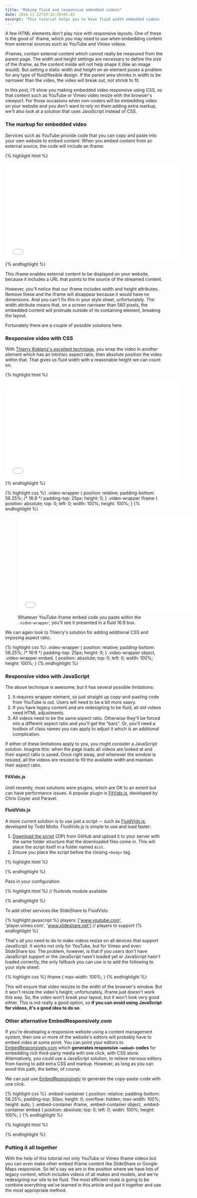 ```yaml
---
title: "Making fluid and responsive embedded videos"
date: 2014-11-22T19:32:39+05:45
excerpt: "This tutorial helps you to have fluid width embedded videos in your responsive web design."
---
```


A few HTML elements don't play nice with responsive layouts. One of these is the good ol' iframe, which you may need to use when embedding content from external sources such as YouTube and Vimeo videos.

iFrames, contain external content which cannot really be measured from the parent page. The width and height settings are necessary to define the size of the iframe, as the content inside will not help shape it (like an image would). But setting a static width and height on an element poses a problem for any type of fluid/flexible design. If the parent area shrinks in width to be narrower than the video, the video will break out, not shrink to fit.

In this post, I'll show you making embedded video responsive using CSS, so that content such as YouTube or Vimeo video resize with the browser's viewport. For those occasions when non-coders will be embedding video on your website and you don't want to rely on them adding extra markup, we'll also look at a solution that uses JavaScript instead of CSS.

### The markup for embedded video

Services such as YouTube provide code that you can copy and paste into your own website to embed content. When you embed content from an external source, the code will include an iframe:

{% highlight html %}
<!-- Copy & Pasted from YouTube -->
<iframe width="560" height="315" src="//www.youtube.com/embed/Y1xs_xPb46M" frameborder="0" allowfullscreen></iframe>
{% endhighlight %}

This iframe enables external content to be displayed on your website, because it includes a URL that points to the source of the streamed content.

However, you'll notice that our iframe includes width and height attributes. Remove these and the iframe will disappear because it would have no dimensions. And you can't fix this in your style sheet, unfortunately.
The width attribute means that, on a screen narrower than 560 pixels, the embedded content will protrude outside of its containing element, breaking the layout.

Fortunately there are a couple of possible solutions here.

### Responsive video with CSS

With [Thierry Koblenz's excellent technique](http://alistapart.com/article/creating-intrinsic-ratios-for-video), you wrap the video in another element which has an intrinsic aspect ratio, then absolute position the video within that. That gives us fluid width with a reasonable height we can count on.

{% highlight html %}
<div class="video-wrapper">
  <!-- Copy & Pasted from YouTube -->
  <iframe width="560" height="315" src="//www.youtube.com/embed/Y1xs_xPb46M" frameborder="0" allowfullscreen></iframe>
</div>
{% endhighlight %}

{% highlight css %}
.video-wrapper {
    position: relative;
    padding-bottom: 56.25%; /* 16:9 */
    padding-top: 25px;
    height: 0;
}
.video-wrapper iframe {
    position: absolute;
    top: 0;
    left: 0;
    width: 100%;
    height: 100%;
}
{% endhighlight %}

<figure>
  <!-- Copy & Pasted from YouTube -->
  <iframe width="560" height="315" src="//www.youtube.com/embed/Y1xs_xPb46M?rel=0&amp;hd=1&amp;theme=light" frameborder="0" allowfullscreen></iframe>
  <figcaption>Whatever YouTube iframe embed code you paste within the <code>.video-wrapper</code>, you'll see it presented in a fluid 16:9 box.</figcaption>
</figure>

We can again look to Thierry's solution for adding additional CSS and imposing aspect ratio.

{% highlight css %}
.video-wrapper {
    position: relative;
    padding-bottom: 56.25%; /* 16:9 */
    padding-top: 25px;
    height: 0;
}
.video-wrapper object,
.video-wrapper embed,  {
    position: absolute;
    top: 0;
    left: 0;
    width: 100%;
    height: 100%;
}
{% endhighlight %}

### Responsive video with JavaScript

The above technique is awesome, but it has several possible limitations:

1. It requires wrapper element, so just straight up copy-and-pasting code from YouTube is out. Users will need to be a bit more saavy.
2. If you have legacy content and are redesigning to be fluid, all old videos need HTML adjustments.
3. All videos need to be the same aspect ratio. Otherwise they'll be forced into a different aspect ratio and you'll get the "bars". Or, you'll need a toolbox of class names you can apply to adjust it which is an additional complication.

If either of these limitations apply to you, you might consider a JavaScript solution. Imagine this: when the page loads all videos are looked at and their aspect ratio is saved. Once right away, and whenever the window is resized, all the videos are resized to fill the available width and maintain their aspect ratio.

#### FitVids.js

Until recently, most solutions were plugins, which are OK to an extent but can have performance issues. A popular plugin is [FitVids.js](http://fitvidsjs.com), developed by Chris Coyier and Paravel.

#### FluidVids.js

A more current solution is to use just a script -- such as [FluidVids.js](http://toddmotto.com/fluid-and-responsive-youtube-and-vimeo-videos-with-fluidvids-js/), developed by Todd Motto. FluidVids.js is simple to use and load faster:

1. [Download the script](http://github.com/toddmotto/fluidvids/archive/master.zip) (ZIP) from GitHub and upload it to your server with the same folder structure that the downloaded files come in. This will place the script itself in a folder named `dist`.
2. Ensure you place the script before the closing `<body>` tag.

{% highlight html %}
<body>
  <!-- html above -->
  <script src="dist/fluidvids.js"></script>
  <script>
  // fluidvids module available
  </script>
</body>
{% endhighlight %}

Pass in your configuration:

{% highlight html %}
// fluidvids module available
<script>
  fluidvids.init({
    selector: ['iframe', 'object'], // runs querySelectorAll()
    players: ['www.youtube.com', 'player.vimeo.com'] // players to support
  });
</script>
{% endhighlight %}

To add other services like SlideShare to FluidVids:

{% highlight javascript %}
players: ['www.youtube.com', 'player.vimeo.com', 'www.slideshare.net'] // players to support
{% endhighlight %}

That's all you need to do to make videos resize on all devices that support JavaScript. It works not only for YouTube, but for Vimeo and even SlideShare too. The problem, however, is that if you users don't have JavaScript support or the JavaScript hasn't loaded yet or JavaScript hasn't loaded correctly, the only fallback you can use is to add the following to your style sheet:

{% highlight css %}
iframe {
    max-width: 100%;
}
{% endhighlight %}

This will ensure that video resizes to the width of the browser's window. But it won't resize the video's height; unfortunately, iframe just doesn't work this way. So, the video won't break your layout, but it won't look very good either. This is not really a good option, so **if you can avoid using JavaScript for videos, it's a good idea to do so**.

### Other alternative EmbedResponsively.com

If you're developing a responsive website using a content management system, then one or more of the website's editors will probably have to embed video at some point. You can point your editors to [EmbedResponsively.com](http://embedresponsively.com) which **generates responsive `<embed>` codes** for embedding rich third-party media with one click, with CSS alone. Alternatively, you could use a JavaScript solution, to relieve nervous editors from having to add extra CSS and markup. However, as long as you can avoid this path, the better, of course.

We can just use [EmbedResponsively](http://embedresponsively.com) to generate the copy-paste-code with one click.

{% highlight css %}
.embed-container { position: relative; padding-bottom: 56.25%; padding-top: 30px; height: 0; overflow: hidden; max-width: 100%; height: auto; } .embed-container iframe, .embed-container object, .embed-container embed { position: absolute; top: 0; left: 0; width: 100%; height: 100%; }
{% endhighlight %}

{% highlight html %}
<div class="embed-container"> <!-- Your iframe content here --> </div>
{% endhighlight %}

### Putting it all together

With the help of this tutorial not only YouTube or Vimeo iframe videos but you can even make other embed iframe content like SlideShare or Google Maps responsive. So let's say we are in the position where we have lots of legacy content, which includes videos of all makes and models, and we're redesigning our site to be fluid. The most efficient route is going to be combine everything we've learned in this article and put it together and use the most appropriate method.
